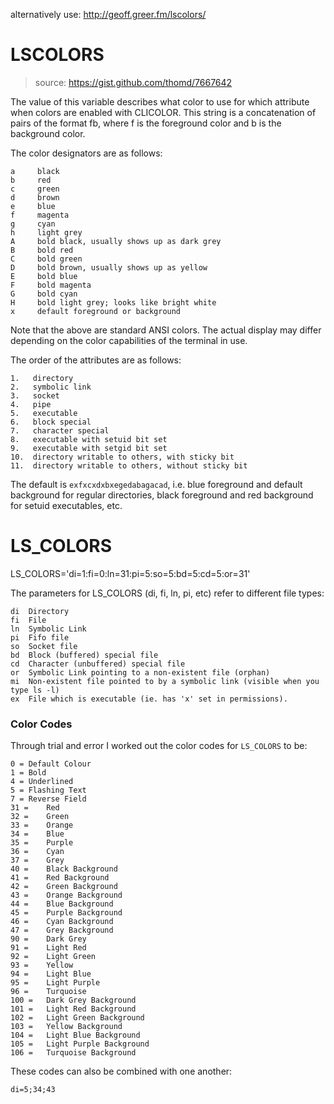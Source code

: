 alternatively use: http://geoff.greer.fm/lscolors/

# LSCOLORS

<!-- <source>: https://gist.github.com/thomd/7667642 -->
> source: https://gist.github.com/thomd/7667642

The value of this variable describes what color to use for which attribute when colors are enabled with CLICOLOR.  This string is a concatenation of pairs of
the format fb, where f is the foreground color and b is the background color.

The color designators are as follows:

    a     black
    b     red
    c     green
    d     brown
    e     blue
    f     magenta
    g     cyan
    h     light grey
    A     bold black, usually shows up as dark grey
    B     bold red
    C     bold green
    D     bold brown, usually shows up as yellow
    E     bold blue
    F     bold magenta
    G     bold cyan
    H     bold light grey; looks like bright white
    x     default foreground or background

Note that the above are standard ANSI colors.  The actual display may differ depending on the color capabilities of the terminal in use.

The order of the attributes are as follows:

    1.   directory
    2.   symbolic link
    3.   socket
    4.   pipe
    5.   executable
    6.   block special
    7.   character special
    8.   executable with setuid bit set
    9.   executable with setgid bit set
    10.  directory writable to others, with sticky bit
    11.  directory writable to others, without sticky bit

The default is `exfxcxdxbxegedabagacad`, i.e. blue foreground and default background for regular directories, black foreground and red background for setuid
executables, etc.




# LS_COLORS

LS_COLORS='di=1:fi=0:ln=31:pi=5:so=5:bd=5:cd=5:or=31'

The parameters for LS_COLORS (di, fi, ln, pi, etc) refer to different file types:

    di 	Directory
    fi 	File
    ln 	Symbolic Link
    pi 	Fifo file
    so 	Socket file
    bd 	Block (buffered) special file
    cd 	Character (unbuffered) special file
    or 	Symbolic Link pointing to a non-existent file (orphan)
    mi 	Non-existent file pointed to by a symbolic link (visible when you type ls -l)
    ex 	File which is executable (ie. has 'x' set in permissions).

### Color Codes

Through trial and error I worked out the color codes for `LS_COLORS` to be:

    0 =	Default Colour
    1 =	Bold
    4 =	Underlined
    5 =	Flashing Text
    7 =	Reverse Field
    31 =	Red
    32 =	Green
    33 =	Orange
    34 =	Blue
    35 =	Purple
    36 =	Cyan
    37 =	Grey
    40 =	Black Background
    41 =	Red Background
    42 =	Green Background
    43 =	Orange Background
    44 =	Blue Background
    45 =	Purple Background
    46 =	Cyan Background
    47 =	Grey Background
    90 =	Dark Grey
    91 =	Light Red
    92 =	Light Green
    93 =	Yellow
    94 =	Light Blue
    95 =	Light Purple
    96 =	Turquoise
    100 =	Dark Grey Background
    101 =	Light Red Background
    102 =	Light Green Background
    103 =	Yellow Background
    104 =	Light Blue Background
    105 =	Light Purple Background
    106 =	Turquoise Background

These codes can also be combined with one another:

    di=5;34;43
